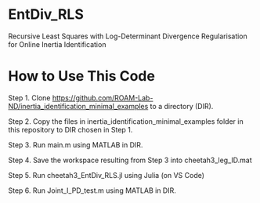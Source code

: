 # EntDiv_RLS
Recursive Least Squares with Log-Determinant Divergence Regularisation for Online Inertia Identification

# How to Use This Code
Step 1. Clone https://github.com/ROAM-Lab-ND/inertia_identification_minimal_examples to a directory (DIR).

Step 2. Copy the files in inertia_identification_minimal_examples folder in this repository to DIR chosen in Step 1.

Step 3. Run main.m using MATLAB in DIR.

Step 4. Save the workspace resulting from Step 3 into cheetah3_leg_ID.mat

Step 5. Run cheetah3_EntDiv_RLS.jl using Julia (on VS Code)

Step 6. Run Joint_I_PD_test.m using MATLAB in DIR.
